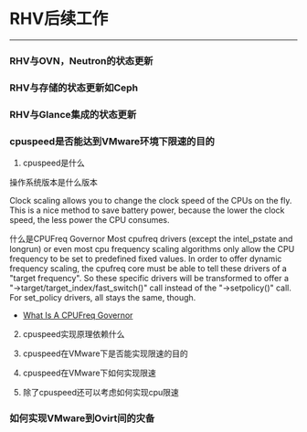 # RHV后续工作
------
### RHV与OVN，Neutron的状态更新


### RHV与存储的状态更新如Ceph


### RHV与Glance集成的状态更新


### cpuspeed是否能达到VMware环境下限速的目的

1. cpuspeed是什么

操作系统版本是什么版本



Clock scaling allows you to change the clock speed of the CPUs on the
    fly. This is a nice method to save battery power, because the lower
            the clock speed, the less power the CPU consumes.


什么是CPUFreq Governor
Most cpufreq drivers (except the intel_pstate and longrun) or even most
cpu frequency scaling algorithms only allow the CPU frequency to be set
to predefined fixed values.  In order to offer dynamic frequency
scaling, the cpufreq core must be able to tell these drivers of a
"target frequency". So these specific drivers will be transformed to
offer a "->target/target_index/fast_switch()" call instead of the
"->setpolicy()" call. For set_policy drivers, all stays the same,
though.

- [What Is A CPUFreq Governor](https://www.kernel.org/doc/Documentation/cpu-freq/governors.txt)


2. cpuspeed实现原理依赖什么



3. cpuspeed在VMware下是否能实现限速的目的
4. cpuspeed在VMware下如何实现限速
5. 除了cpuspeed还可以考虑如何实现cpu限速




### 如何实现VMware到Ovirt间的灾备

